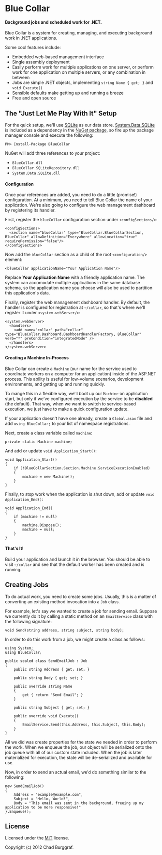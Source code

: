 # Blue Collar
#### Background jobs and scheduled work for .NET.

Blue Collar is a system for creating, managing, and executing background work in .NET applications.

Some cool features include:

  * Embedded web-based management interface
  * Single assembly deployment
  * Easily perform work for multiple applications on one server, or perform work for one application on multiple servers, or any combination in between
  * Jobs are simple .NET objects, implementing `string Name { get; }` and `void Execute()`
  * Sensible defaults make getting up and running a breeze
  * Free and open source

## The "Just Let Me Play With It" Setup

For the quick setup, we'll use [SQLite](http://www.sqlite.org/) as our data store. [System.Data.SQLite](http://system.data.sqlite.org/index.html/doc/trunk/www/downloads.wiki) is included as a dependency in the [NuGet package](http://nuget.org/packages/BlueCollar), so fire up the package manager console and execute the following:

    PM> Install-Package BlueCollar

NuGet will add three references to your project:

  * `BlueCollar.dll`
  * `BlueCollar.SQLiteRepository.dll`
  * `System.Data.SQLite.dll`

#### Configuration

Once your references are added, you need to do a little (promise!) configuration. At a minimum, you need to tell Blue Collar the name of your application. We're also going to configure the web management dashboard by registering its handler.

First, register the `blueCollar` configuration section under `<configSections/>`:

    <configSections>
      <section name="blueCollar" type="BlueCollar.BlueCollarSection, BlueCollar" allowDefinition="Everywhere" allowLocation="true" requirePermission="false"/>
    </configSections>

Now add the `blueCollar` section as a child of the root `<configuration/>` element:

    <blueCollar applicationName="Your Application Name"/>

Replace **Your Application Name** with a friendly application name. The system can accomodate multiple applications in the same database schema, so the application name you choose will also be used to partition this application's data.

Finally, register the web management dashboard handler. By default, the handler is configured for registration at `~/collar`, so that's where we'll register it under `<system.webServer/>`:

    <system.webServer>
      <handlers>
        <add name="collar" path="collar" type="BlueCollar.Dashboard.DashboardHandlerFactory, BlueCollar" verb="*" preCondition="integratedMode" />
      </handlers>
    </system.webServer>

#### Creating a Machine In-Process

Blue Collar can create a `Machine` (our name for the service used to coordinate workers on a computer for an application) inside of the ASP.NET process. This ability is useful for low-volume scenarios, development environments, and getting up and running quickly.

To mange this in a flexible way, we'll boot up our `Machine` on application start, but only if we've configured execution by the service to be **disabled** (the default). That way, when we want to switch to service-based execution, we just have to make a quick configuration update.

If your application doesn't have one already, create a `Global.asax` file and add `using BlueCollar;` to your list of namespace registrations.

Next, create a class variable called `machine`:

    private static Machine machine;

And add or update `void Application_Start()`:

    void Application_Start()
    {
        if (!BlueCollarSection.Section.Machine.ServiceExecutionEnabled)
        {
            machine = new Machine();
        }
    }

Finally, to stop work when the application is shut down, add or update `void Application_End()`:

    void Application_End()
    {
    	if (machine != null) 
    	{
            machine.Dispose();
            machine = null;
    	}
    }

#### That's It!

Build your application and launch it in the browser. You should be able to visit `~/collar` and see that the default worker has been created and is running.

## Creating Jobs

To do actual work, you need to create some jobs. Usually, this is a matter of converting an existing method invocation into a `Job` class. 

For example, let's say we wanted to create a job for sending email. Suppose we currently do it by calling a static method on an `EmailService` class with the following signature:

    void Send(string address, string subject, string body);

In order to do this work from a job, we might create a class as follows:

    using System;
    using BlueCollar;

    public sealed class SendEmailJob : Job
    {
    	public string Address { get; set; }

    	public string Body { get; set; }

    	public override string Name
    	{
    		get { return "Send Email"; }
    	}

    	public string Subject { get; set; }

    	public override void Execute()
    	{
    		EmailService.Send(this.Address, this.Subject, this.Body);
    	}
    }

All we did was create properties for the state we needed in order to perform the work. When we enqueue the job, our object will be serialized onto the job queue with all of our custom state included. When the job is later materialized for execution, the state will be de-serialized and available for use.

Now, in order to send an actual email, we'd do something similar to the following:

    new SendEmailJob()
    {
        Address = "example@example.com",
        Subject = "Hello, World!",
        Body = "This email was sent in the background, freeing up my application to be more responsive!"
    }.Enqueue();

## License

Licensed under the [MIT](http://www.opensource.org/licenses/mit-license.html) license.

Copyright (c) 2012 Chad Burggraf.